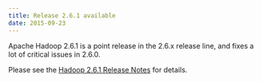 ```yaml
---
title: Release 2.6.1 available
date: 2015-09-23
---
```

<!---
  Licensed under the Apache License, Version 2.0 (the "License");
  you may not use this file except in compliance with the License.
  You may obtain a copy of the License at

   http://www.apache.org/licenses/LICENSE-2.0

  Unless required by applicable law or agreed to in writing, software
  distributed under the License is distributed on an "AS IS" BASIS,
  WITHOUT WARRANTIES OR CONDITIONS OF ANY KIND, either express or implied.
  See the License for the specific language governing permissions and
  limitations under the License. See accompanying LICENSE file.
-->

Apache Hadoop 2.6.1 is a point release in the 2.6.x release line, and
fixes a lot of critical issues in 2.6.0.

Please see the [Hadoop 2.6.1 Release
Notes](https://hadoop.apache.org/docs/r2.6.1/hadoop-project-dist/hadoop-common/releasenotes.html)
for details.


